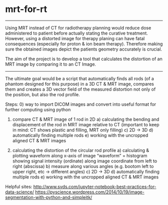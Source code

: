 # mrt-for-rt

-------------------------

Using MRT instead of CT for radiotherapy planning would reduce dose administered to patient before actually stating the curative treatment. However, using a distorted image for therapy planing can have fatal consequences (especially for proton & ion beam therapy). Therefore making sure the obtained images depict the patients geometry accurately is crucial.

The aim of the project is to develop a tool that calculates the distortion of an MRT image by comparing it to an CT Image.

-------------------------

The ultimate goal would be a script that automatically finds all rods (of a phantom designed for this purpose) in a 3D CT & MRT image, compares them and creates a 3D vector field of the measured distortion not only of the position, but also the rod profile.

Steps:
0) way to import DICOM images and convert into useful format for further computing using python

1) compare CT & MRT image of 1 rod in 2D
 a)	calculating the bending and displacement of the rod in MRT image relative to CT
	(important to keep in mind: CT shows plastic and filling, MRT only filling)
c)	2D → 3D
d)	automatically finding multiple rods
e)	working with the uncropped aligned CT & MRT images

2) calculating the distortion of the circular rod profile
 a)	calculating & plotting waveform along x-axis of image
	“waveform” = histogram showing signal intensity (ordinate)
			along image coordinate from left to right (abscissa)
b) 	measure along various angles (e.g. bootom left to upper right, etc → different angles)
c)	2D → 3D
d)	automatically finding multiple rods
e)	working with the uncropped aligned CT & MRT images

Helpful sites:
http://www.svds.com/jupyter-notebook-best-practices-for-data-science/
https://pyscience.wordpress.com/2014/10/19/image-segmentation-with-python-and-simpleitk/
